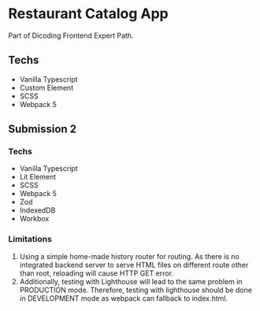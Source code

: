 # Restaurant Catalog App
Part of Dicoding Frontend Expert Path.

## Techs
- Vanilla Typescript
- Custom Element
- SCSS
- Webpack 5

## Submission 2
### Techs
- Vanilla Typescript
- Lit Element
- SCSS
- Webpack 5
- Zod
- IndexedDB
- Workbox

### Limitations
1. Using a simple home-made history router for routing. As there is no integrated backend server to serve HTML files on different route other than root, reloading will cause HTTP GET error.
2. Additionally, testing with Lighthouse will lead to the same problem in PRODUCTION mode. Therefore, testing with lighthouse should be done in DEVELOPMENT mode as webpack can fallback to index.html. 